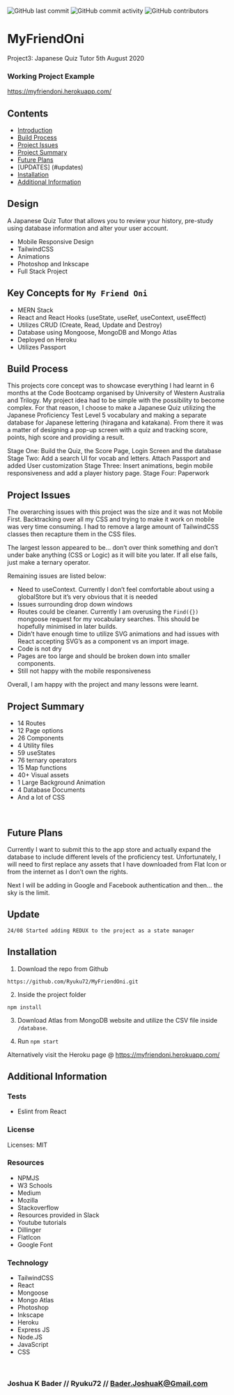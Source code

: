 ![GitHub last commit](https://img.shields.io/github/last-commit/Ryuku72/MyFriendOni?style=for-the-badge)
![GitHub commit activity](https://img.shields.io/github/commit-activity/y/Ryuku72/MyFriendOni?style=for-the-badge)
![GitHub contributors](https://img.shields.io/github/contributors/Ryuku72/MyFriendOni?style=for-the-badge)

# MyFriendOni
Project3: Japanese Quiz Tutor
5th August 2020

### Working Project Example
https://myfriendoni.herokuapp.com/

## Contents

* [Introduction](#intro)
* [Build Process](#build)
* [Project Issues](#issues)
* [Project Summary](#summary)
* [Future Plans](#future)
* [UPDATES] (#updates)
* [Installation](#install)
* [Additional Information](#add)

<a name="intro"></a>

## Design
A Japanese Quiz Tutor that allows you to review your history, pre-study using database information and alter your user account.

* Mobile Responsive Design
* TailwindCSS
* Animations
* Photoshop and Inkscape
* Full Stack Project

## Key Concepts for `My Friend Oni`
* MERN Stack
* React and React Hooks (useState, useRef, useContext, useEffect)
* Utilizes CRUD (Create, Read, Update and Destroy)
* Database using Mongoose, MongoDB and Mongo Atlas
* Deployed on Heroku
* Utilizes Passport

<a name="build"></a>

## Build Process 
This projects core concept was to showcase everything I had learnt in 6 months at the Code Bootcamp organised by University of Western Australia and Trilogy. My project idea had to be simple with the possibility to become complex. For that reason, I choose to make a Japanese Quiz utilizing the Japanese Proficiency Test Level 5 vocabulary and making a separate database for Japanese lettering (hiragana and katakana). From there it was a matter of designing a pop-up screen with a quiz and tracking score, points, high score and providing a result.

Stage One: Build the Quiz, the Score Page, Login Screen and the database
Stage Two: Add a search UI for vocab and letters. Attach Passport and added User customization
Stage Three: Insert animations, begin mobile responsiveness and add a player history page. 
Stage Four: Paperwork

 <a name="issues"></a>

## Project Issues
The overarching issues with this project was the size and it was not Mobile First. Backtracking over all my CSS and trying to make it work on mobile was very time consuming. I had to remove a large amount of TailwindCSS classes then recapture them in the CSS files.

The largest lesson appeared to be…  don’t over think something and don’t under bake anything (CSS or Logic) as it will bite you later. If all else fails, just make a ternary operator. 

Remaining issues are listed below:

* Need to useContext. Currently I don’t feel comfortable about using a globalStore but it’s very obvious that it is needed
* Issues surrounding drop down windows
* Routes could be cleaner. Currently I am overusing the `Find({})` mongoose request for my vocabulary searches. This should be hopefully minimised in later builds. 
* Didn’t have enough time to utilize SVG animations and had issues with React accepting SVG’s as a component vs an import image.
* Code is not dry
* Pages are too large and should be broken down into smaller components.
* Still not happy with the mobile responsiveness

Overall, I am happy with the project and many lessons were learnt.

<a name="summary"></a>

## Project Summary

* 14 Routes
* 12 Page options
* 26 Components
* 4 Utility files
* 59 useStates
* 76 ternary operators
* 15 Map functions
* 40+ Visual assets
* 1 Large Background Animation
* 4 Database Documents
* And a lot of CSS
<br>

<a name="future"></a>

## Future Plans
Currently I want to submit this to the app store and actually expand the database to include different levels of the proficiency test. Unfortunately, I will need to first replace any assets that I have downloaded from Flat Icon or from the internet as I don’t own the rights.

Next I will be adding in Google and Facebook authentication and then… the sky is the limit.

<a name="update"></a>

## Update

`24/08 Started adding REDUX to the project as a state manager`

<a name="install"></a>

## Installation
1. Download the repo from Github
```
https://github.com/Ryuku72/MyFriendOni.git
```

2. Inside the project folder
```
npm install
```

3. Download Atlas from MongoDB website and utilize the CSV file inside `/database`. 

4. Run `npm start`

Alternatively visit the Heroku page @ https://myfriendoni.herokuapp.com/

<a name="add"></a>

## Additional Information
### Tests
* Eslint from React

### License
Licenses: MIT

### Resources
* NPMJS
* W3 Schools
* Medium
* Mozilla
* Stackoverflow
* Resources provided in Slack
* Youtube tutorials
* Dillinger
* FlatIcon
* Google Font

### Technology
* TailwindCSS
* React
* Mongoose 
* Mongo Atlas
* Photoshop
* Inkscape
* Heroku
* Express JS
* Node.JS
* JavaScript
* CSS

<br>

### Joshua K Bader // Ryuku72 // Bader.JoshuaK@Gmail.com
